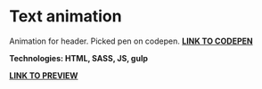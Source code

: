 # Text animation

Animation for header. Picked pen on codepen.
<a href="https://codepen.io/karminkarmen/pen/wrgagz">**LINK TO CODEPEN**</a>

**Technologies: HTML, SASS, JS, gulp**

<a href="https://karminkarmen.github.io/header-text-animation/">**LINK TO PREVIEW**</a>
